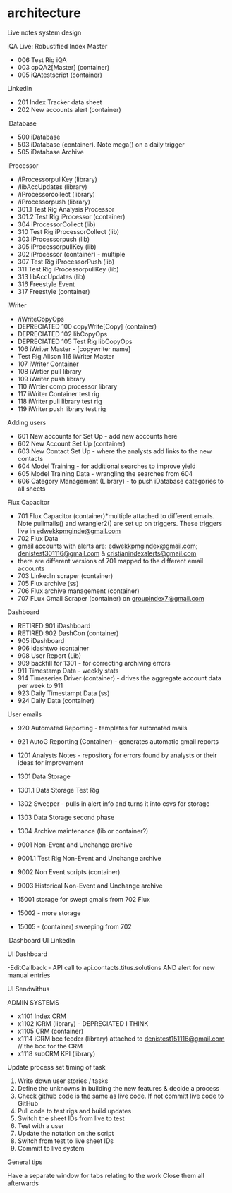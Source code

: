 # architecture
Live notes system design


iQA
Live: Robustified Index Master
- 006 Test Rig iQA
- 003 cpQA2[Master] (container)
- 005 iQAtestscript (container)

LinkedIn
- 201 Index Tracker data sheet
- 202 New accounts alert (container)

iDatabase
- 500 iDatabase
- 503 iDatabase (container). Note mega() on a daily trigger
- 505 iDatabase Archive

iProcessor
 - /iProcessorpullKey (library)
 - /libAccUpdates (library)
 - /iProcessorcollect (library)
 - /iProcessorpush (library)
 - 301.1 Test Rig Analysis Processor
 - 301.2 Test Rig iProcessor (container)
 - 304 iProcessorCollect (lib)
 - 310 Test Rig iProcessorCollect (lib)
 - 303 iProcessorpush (lib)
 - 305 iProcessorpullKey (lib)
 - 302 iProcessor (container) - multiple
 - 307 Test Rig iProcessorPush (lib)
 - 311 Test Rig iProcessorpullKey (lib)
 - 313 libAccUpdates (lib)
 - 316 Freestyle Event
 - 317 Freestyle (container)

iWriter
- /iWriteCopyOps
- DEPRECIATED 100 copyWrite[Copy] (container)
- DEPRECIATED 102 libCopyOps
- DEPRECIATED 105 Test Rig libCopyOps
- 106 iWriter Master - [copywriter name] 
- Test Rig Alison 116 iWriter Master
- 107 iWriter Container
- 108 iWrtier pull library
- 109 iWriter push library
- 110 iWrtier comp processor library
- 117 iWriter Container test rig
- 118 iWriter pull library test rig
- 119 iWriter push library test rig

Adding users
- 601 New accounts for Set Up - add new accounts here
- 602 New Account Set Up (container)
- 603 New Contact Set Up - where the analysts add links to the new contacts
- 604 Model Training - for additional searches to improve yield
- 605 Model Training Data - wrangling the searches from 604
- 606 Category Management (Library) - to push iDatabase categories to all sheets


Flux Capacitor

- 701 Flux Capacitor (container)*multiple attached to different emails. Note pullmails() and wrangler2() are set up on triggers. These triggers live in edwekkpmginde@gmail.com
- 702 Flux Data
- gmail accounts with alerts are: edwekkpmgindex@gmail.com; denistest301116@gmail.com & cristianindexalerts@gmail.com
- there are different versions of 701 mapped to the different email accounts 
- 703 LinkedIn scraper (container)
- 705 Flux archive (ss)
- 706 Flux archive management (container)
- 707 FLux Gmail Scraper (container) on groupindex7@gmail.com

Dashboard

- RETIRED 901 iDashboard
- RETIRED 902 DashCon (container)
- 905 iDashboard
- 906 idashtwo (container
- 908 User Report (Lib)
- 909 backfill for 1301 - for correcting archiving errors
- 911 Timestamp Data - weekly stats
- 914 Timeseries Driver (container) - drives the aggregate account data per week to 911
- 923 Daily Timestampt Data (ss)
- 924 Daily Data (container)

User emails
- 920 Automated Reporting - templates for automated mails
- 921 AutoG Reporting (Container) - generates automatic gmail reports


- 1201 Analysts Notes - repository for errors found by analysts or their ideas for improvement
- 1301 Data Storage
- 1301.1 Data Storage Test Rig
- 1302 Sweeper - pulls in alert info and turns it into csvs for storage 
- 1303 Data Storage second phase
- 1304 Archive maintenance (lib or container?)

- 9001 Non-Event and Unchange archive
- 9001.1 Test Rig Non-Event and Unchange archive
- 9002 Non Event scripts (container)
- 9003 Historical Non-Event and Unchange archive

- 15001 storage for swept gmails from 702 Flux
- 15002 - more storage
- 15005 - (container) sweeping from 702


iDashboard
UI LinkedIn

UI Dashboard

-EditCallback - API call to api.contacts.titus.solutions AND alert for new manual entries



UI Sendwithus

ADMIN SYSTEMS

- x1101 Index CRM
- x1102 iCRM (library) - DEPRECIATED I THINK
- x1105 CRM (container)
- x1114 iCRM bcc feeder (library) attached to denistest151116@gmail.com // the bcc for the CRM
- x1118 subCRM KPI (library)

Update process
set timing of task

1. Write down user stories / tasks
2. Define the unknowns in building the new features & decide a process
3. Check github code is the same as live code. If not committ live code to GitHub
4. Pull code to test rigs and build updates
5. Switch the sheet IDs from live to test
6. Test with a user
7. Update the notation on the script
7. Switch from test to live sheet IDs
8. Committ to live system

General tips

Have a separate window for tabs relating to the work
Close them all afterwards



